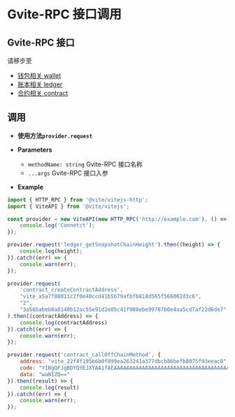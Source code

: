 
# Gvite-RPC 接口调用

## Gvite-RPC 接口

请移步至
- [钱包相关 wallet](/api/rpc/wallet_v2.md) 
- [账本相关 ledger](/api/rpc/ledger_v2.md) 
- [合约相关 contract](/api/rpc/contract_v2.md)

## 调用

- **使用方法`provider.request`**

- **Parameters** 
    * `methodName: string` Gvite-RPC 接口名称
    * `...args` Gvite-RPC 接口入参

- **Example**
```javascript
import { HTTP_RPC } from '@vite/vitejs-http';
import { ViteAPI } from '@vite/vitejs';

const provider = new ViteAPI(new HTTP_RPC('http://example.com'), () => {
    console.log('Connetct');
});

provider.request('ledger_getSnapshotChainHeight').then((height) => {
    console.log(height);
}).catch((err) => {
    console.warn(err);
});

provider.request(
    'contract_createContractAddress', 
    "vite_a5a7f08011c2f0e40ccd41b5b79afbfb818d565f566002d3c6", 
    "2", 
    "3a56babeb0a8140b12ac55e91d2e05c41f908ebe99767b0e4aa5cd7af22d6de7"
).then((contractAddress) => {
    console.log(contractAddress)
}).catch((err) => {
    console.warn(err);
});

provider.request('contract_callOffChainMethod', {
    address: "vite_22f4f195b6b0f899ea263241a377dbcb86befb8075f93eeac8",
    code: "YIBgQFJgBDYQYEJXYAA1fAEAAAAAAAAAAAAAAAAAAAAAAAAAAAAAAAAAAAAAkARj/////xaAY8GjSGUUYERXYEJWWwBbYEpgYFZbYEBRgIKBUmAgAZFQUGBAUYCRA5DzW2AAYABgAFBUkFBgblZbkFb+oWVienpyMFggSaCBXUGf/Mh5lfHDLvGQt9g3K+aLjE2PrRxcLb6RSWQAKQ==",
    data: "waNIZQ=="
}).then((result) => {
    console.log(result)
}).catch((err) => {
    console.warn(err);
});
```

